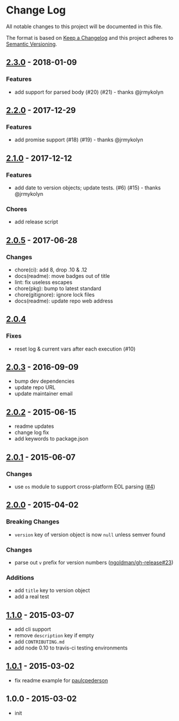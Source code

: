 # Change Log

All notable changes to this project will be documented in this file.

The format is based on [Keep a Changelog](http://keepachangelog.com/)
and this project adheres to [Semantic Versioning](http://semver.org/).

## [2.3.0](https://github.com/ungoldman/changelog-parser/compare/v2.2.0...v2.3.0) - 2018-01-09

### Features

- add support for parsed body (#20) (#21) - thanks @jrmykolyn

## [2.2.0](https://github.com/ungoldman/changelog-parser/compare/v2.1.0...v2.2.0) - 2017-12-29

### Features

- add promise support (#18) (#19) - thanks @jrmykolyn

## [2.1.0](https://github.com/ungoldman/changelog-parser/compare/v2.0.5...v2.1.0) - 2017-12-12

### Features

- add date to version objects; update tests. (#6) (#15) - thanks @jrmykolyn

### Chores

- add release script

## [2.0.5](https://github.com/ungoldman/changelog-parser/compare/v2.0.4...v2.0.5) - 2017-06-28

### Changes

- chore(ci): add 8, drop .10 & .12
- docs(readme): move badges out of title
- lint: fix useless escapes
- chore(pkg): bump to latest standard
- chore(gitignore): ignore lock files
- docs(readme): update repo web address

## [2.0.4](https://github.com/ungoldman/changelog-parser/compare/v2.0.3...v2.0.4)

### Fixes

- reset log & current vars after each execution (#10)

## [2.0.3](https://github.com/ungoldman/changelog-parser/compare/v2.0.2...v2.0.3) - 2016-09-09

- bump dev dependencies
- update repo URL
- update maintainer email

## [2.0.2](https://github.com/ungoldman/changelog-parser/compare/v2.0.1...v2.0.2) - 2015-06-15

- readme updates
- change log fix
- add keywords to package.json

## [2.0.1](https://github.com/ungoldman/changelog-parser/compare/v2.0.0...v2.0.1) - 2015-06-07

### Changes

- use `os` module to support cross-platform EOL parsing ([#4](https://github.com/ungoldman/changelog-parser/pull/4))

## [2.0.0](https://github.com/ungoldman/changelog-parser/compare/v1.1.0...v2.0.0) - 2015-04-02

### Breaking Changes

- `version` key of version object is now `null` unless semver found

### Changes

- parse out `v` prefix for version numbers ([ngoldman/gh-release#23](https://github.com/ungoldman/gh-release/issues/23))

### Additions

- add `title` key to version object
- add a real test

## [1.1.0](https://github.com/ungoldman/changelog-parser/compare/v1.0.1...v1.1.0) - 2015-03-07

- add cli support
- remove `description` key if empty
- add `CONTRIBUTING.md`
- add node 0.10 to travis-ci testing environments

## [1.0.1](https://github.com/ungoldman/changelog-parser/compare/v1.0.0...v1.0.1) - 2015-03-02

- fix readme example for [paulcpederson](http://github.com/paulcpederson/)

## 1.0.0 - 2015-03-02
- init

